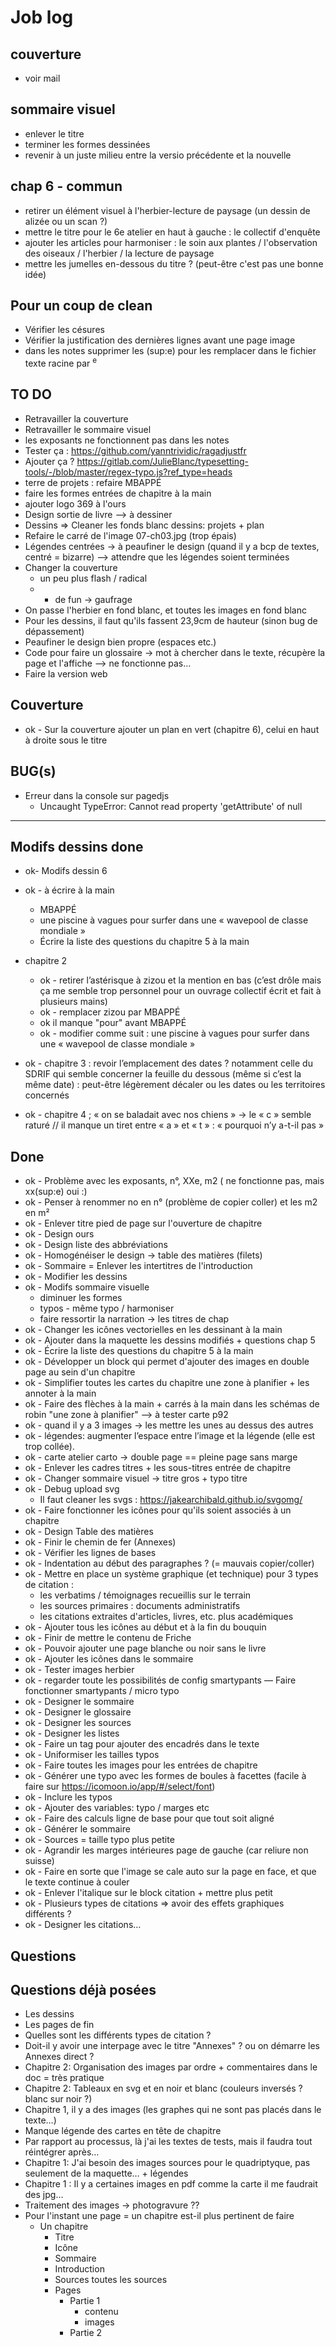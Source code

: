 # Job log

## couverture 
- voir mail

## sommaire visuel 
- enlever le titre 
- terminer les formes dessinées
- revenir à un juste milieu entre la versio précédente et la nouvelle

## chap 6 - commun 
- retirer un élément visuel à l'herbier-lecture de paysage (un dessin de alizée ou un scan ?)
- mettre le titre pour le 6e atelier en haut à gauche : le collectif d'enquête
- ajouter les articles pour harmoniser : le soin aux plantes / l'observation des oiseaux / l'herbier / la lecture de paysage
- mettre les jumelles en-dessous du titre ? (peut-être c'est pas une bonne idée) 

## Pour un coup de clean  
- Vérifier les césures 
- Vérifier la justification des dernières lignes avant une page image
- dans les notes supprimer les (sup:e) pour les remplacer dans le fichier texte racine par <sup>e</sup>

## TO DO
- Retravailler la couverture
- Retravailler le sommaire visuel
- les exposants ne fonctionnent pas dans les notes 
- Tester ça : https://github.com/yanntrividic/ragadjustfr
- Ajouter ça ? https://gitlab.com/JulieBlanc/typesetting-tools/-/blob/master/regex-typo.js?ref_type=heads 
- terre de projets : refaire MBAPPÉ
- faire les formes entrées de chapitre à la main
- ajouter logo 369 à l'ours
- Design sortie de livre --> à dessiner
- Dessins => Cleaner les fonds blanc dessins: projets + plan 
- Refaire le carré de l'image 07-ch03.jpg (trop épais) 
- Légendes centrées -> à peaufiner le design (quand il y a bcp de textes, centré = bizarre) --> attendre que les légendes soient terminées 
- Changer la couverture 
  + un peu plus flash / radical
  + + de fun -> gaufrage 
- On passe l'herbier en fond blanc, et toutes les images en fond blanc 
- Pour les dessins, il faut qu'ils fassent 23,9cm de hauteur (sinon bug de dépassement) 
- Peaufiner le design bien propre (espaces etc.)
- Code pour faire un glossaire -> mot à chercher dans le texte, récupère la page et l'affiche --> ne fonctionne pas…
- Faire la version web

## Couverture 
- ok - Sur la couverture ajouter un plan en vert (chapitre 6), celui en haut à droite sous le titre

## BUG(s)
- Erreur dans la console sur pagedjs
  + Uncaught TypeError: Cannot read property 'getAttribute' of null

-------------------------------------------------------

## Modifs dessins done
- ok- Modifs dessin 6
- ok - à écrire à la main 
  + MBAPPÉ
  + une piscine à vagues pour surfer dans une « wavepool de classe mondiale »
  + Écrire la liste des questions du chapitre 5 à la main 

- chapitre 2 
  - ok - retirer l’astérisque à zizou et la mention en bas (c’est drôle mais ça me semble trop personnel pour un ouvrage collectif écrit et fait à plusieurs mains) 
  - ok - remplacer zizou par MBAPPÉ
  - ok il manque "pour" avant MBAPPÉ
  - ok - modifier comme suit : une piscine à vagues pour surfer dans une « wavepool de classe mondiale »
- ok - chapitre 3 : revoir l’emplacement des dates ? notamment celle du SDRIF qui semble concerner la feuille du dessous (même si c’est la même date) : peut-être légèrement décaler ou les dates ou les territoires concernés
- ok - chapitre 4 ; « on se baladait avec nos chiens » -> le « c » semble raturé // il manque un tiret  entre « a » et « t » : « pourquoi n’y a-t-il pas »

## Done
- ok - Problème avec les exposants, n°, XXe, m2 (<sup></sup> ne fonctionne pas, mais xx(sup:e) oui :)
- ok - Penser à renommer no en n° (problème de copier coller) et les m2 en m²
- ok - Enlever titre pied de page sur l'ouverture de chapitre
- ok - Design ours
- ok - Design liste des abbréviations
- ok - Homogénéiser le design -> table des matières (filets)
- ok - Sommaire = Enlever les intertitres de l'introduction
- ok - Modifier les dessins
- ok - Modifs sommaire visuelle 
  + diminuer les formes 
  + typos - même typo / harmoniser
  + faire ressortir la narration -> les titres de chap
- ok - Changer les icônes vectorielles en les dessinant à la main
- ok - Ajouter dans la maquette les dessins modifiés + questions chap 5
- ok - Écrire la liste des questions du chapitre 5 à la main 
- ok - Développer un block qui permet d'ajouter des images en double page au sein d'un chapitre
- ok - Simplifier toutes les cartes du chapitre une zone à planifier + les annoter à la main
- ok - Faire des flèches à la main + carrés à la main dans les schémas de robin "une zone à planifier" --> à tester carte p92
- ok - quand il y a 3 images -> les mettre les unes au dessus des autres
- ok - légendes: augmenter l’espace entre l’image et la légende (elle est trop collée).
- ok - carte atelier carto -> double page == pleine page sans marge
- ok - Enlever les cadres titres + les sous-titres entrée de chapitre 
- ok - Changer sommaire visuel -> titre gros + typo titre
- ok - Debug upload svg
  + Il faut cleaner les svgs : https://jakearchibald.github.io/svgomg/
- ok - Faire fonctionner les icônes pour qu'ils soient associés à un chapitre
- ok - Design Table des matières 
- ok - Finir le chemin de fer (Annexes)
- ok - Vérifier les lignes de bases 
- ok - Indentation au début des paragraphes ? (= mauvais copier/coller)
- ok - Mettre en place un système graphique (et technique) pour 3 types de citation : 
  + les verbatims / témoignages recueillis sur le terrain
  + les sources primaires : documents administratifs
  + les citations extraites d'articles, livres, etc. plus académiques
- ok - Ajouter tous les icônes au début et à la fin du bouquin
- ok - Finir de mettre le contenu de Friche
- ok - Pouvoir ajouter une page blanche ou noir sans le livre
- ok - Ajouter les icônes dans le sommaire
- ok - Tester images herbier 
- ok - regarder toute les possibilités de config smartypants — Faire fonctionner smartypants / micro typo
- ok - Designer le sommaire
- ok - Designer le glossaire
- ok - Designer les sources 
- ok - Designer les listes
- ok - Faire un tag pour ajouter des encadrés dans le texte
- ok - Uniformiser les tailles typos
- ok - Faire toutes les images pour les entrées de chapitre
- ok - Générer une typo avec les formes de boules à facettes (facile à faire sur https://icomoon.io/app/#/select/font)
- ok - Inclure les typos
- ok - Ajouter des variables: typo / marges etc
- ok - Faire des calculs ligne de base pour que tout soit aligné
- ok - Générer le sommaire
- ok - Sources = taille typo plus petite
- ok - Agrandir les marges intérieures page de gauche (car reliure non suisse)
- ok - Faire en sorte que l'image se cale auto sur la page en face, et que le texte continue à couler
- ok - Enlever l'italique sur le block citation + mettre plus petit
- ok - Plusieurs types de citations => avoir des effets graphiques différents ?
- ok - Designer les citations…

## Questions

## Questions déjà posées
- Les dessins 
- Les pages de fin 
- Quelles sont les différents types de citation ?
- Doit-il y avoir une interpage avec le titre "Annexes" ? ou on démarre les Annexes direct ?
- Chapitre 2: Organisation des images par ordre + commentaires dans le doc = très pratique
- Chapitre 2: Tableaux en svg et en noir et blanc (couleurs inversés ? blanc sur noir ?)
- Chapitre 1, il y a des images (les graphes qui ne sont pas placés dans le texte…)
- Manque légende des cartes en tête de chapitre
- Par rapport au processus, là j'ai les textes de tests, mais il faudra tout réintégrer après… 
- Chapitre 1: J'ai besoin des images sources pour le quadriptyque, pas seulement de la maquette… + légendes
- Chapitre 1 : Il y a certaines images en pdf comme la carte il me faudrait des jpg…
- Traitement des images -> photogravure ??
- Pour l'instant une page = un chapitre est-il plus pertinent de faire
  + Un chapitre
    * Titre
    * Icône
    * Sommaire
    * Introduction
    * Sources toutes les sources
    * Pages
      - Partie 1
        + contenu
        + images
      - Partie 2

